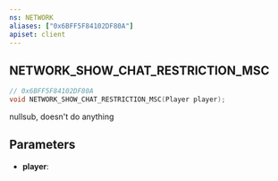 ```yaml
---
ns: NETWORK
aliases: ["0x6BFF5F84102DF80A"]
apiset: client
---
```

## NETWORK_SHOW_CHAT_RESTRICTION_MSC

```c
// 0x6BFF5F84102DF80A
void NETWORK_SHOW_CHAT_RESTRICTION_MSC(Player player);
```

nullsub, doesn't do anything

## Parameters
* **player**:




